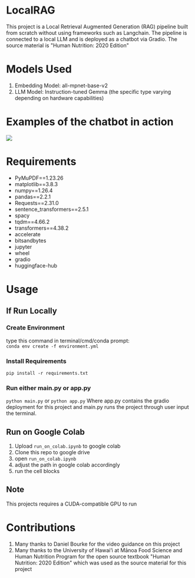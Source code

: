 # LocalRAG
This project is a Local Retrieval Augmented Generation (RAG) pipeline built from scratch without using frameworks such as Langchain. The pipeline is connected to a local LLM and is deployed as a chatbot via Gradio. The source material is "Human Nutrition: 2020 Edition"

# Models Used
1. Embedding Model: all-mpnet-base-v2
1. LLM Model: Instruction-tuned Gemma (the specific type varying depending on hardware capabilities)

# Examples of the chatbot in action
<img src="assets/demo_1.5x.gif" />

# Requirements
- PyMuPDF==1.23.26
- matplotlib==3.8.3
- numpy==1.26.4
- pandas==2.2.1
- Requests==2.31.0
- sentence_transformers==2.5.1
- spacy
- tqdm==4.66.2
- transformers==4.38.2
- accelerate
- bitsandbytes
- jupyter
- wheel
- gradio
- huggingface-hub

# Usage
## If Run Locally
### Create Environment
type this command in terminal/cmd/conda prompt: <br>
```conda env create -f environment.yml```
### Install Requirements
```pip install -r requirements.txt```
### Run either main.py or app.py
```python main.py``` or ```python app.py```
Where app.py contains the gradio deployment for this project and main.py runs the project through user input the terminal.

## Run on Google Colab
1. Upload ```run_on_colab.ipynb``` to google colab
2. Clone this repo to google drive
3. open ```run_on_colab.ipynb```
4. adjust the path in google colab accordingly
5. run the cell blocks

## Note
This projects requires a CUDA-compatible GPU to run


# Contributions
1. Many thanks to Daniel Bourke for the video guidance on this project
2. Many thanks to the University of Hawai‘i at Mānoa Food Science and Human Nutrition Program for the open source textbook "Human Nutrition: 2020 Edition" which was used as the source material for this project

